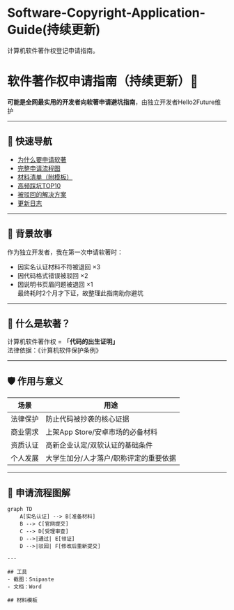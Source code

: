 # Software-Copyright-Application-Guide(持续更新)
计算机软件著作权登记申请指南。


# 软件著作权申请指南（持续更新）🚀

**可能是全网最实用的开发者向软著申请避坑指南**，由独立开发者Hello2Future维护

---

## 📌 快速导航
- [为什么要申请软著](#-作用与意义)
- [完整申请流程图](#-申请流程图解)
- [材料清单（附模板）](#-材料清单与模板)
- [高频踩坑TOP10](#❗-高频踩坑清单)
- [被驳回的解决方案](#-常见驳回原因与对策)
- [更新日志](#-更新日志)

---

## 🧭 背景故事
作为独立开发者，我在第一次申请软著时：
- 因实名认证材料不符被退回 ×3
- 因代码格式错误被驳回 ×2
- 因说明书页眉问题被退回 ×1  
最终耗时2个月才下证，故整理此指南助你避坑

---

## 📜 什么是软著？
计算机软件著作权 = **「代码的出生证明」**  
法律依据：《计算机软件保护条例》

---

## 🛡️ 作用与意义
| 场景 | 用途 |
|------|------|
| 法律保护 | 防止代码被抄袭的核心证据 |
| 商业需求 | 上架App Store/安卓市场的必备材料 |
| 资质认证 | 高新企业认定/双软认证的基础条件 |
| 个人发展 | 大学生加分/人才落户/职称评定的重要依据 |

---

## 📂 申请流程图解
```mermaid
graph TD
    A[实名认证] --> B[准备材料]
    B --> C[官网提交]
    C --> D[受理审查]
    D -->|通过| E[领证]
    D -->|驳回| F[修改后重新提交]

---

## 工具
- 截图：Snipaste
- 文档：Word

## 材料模板
